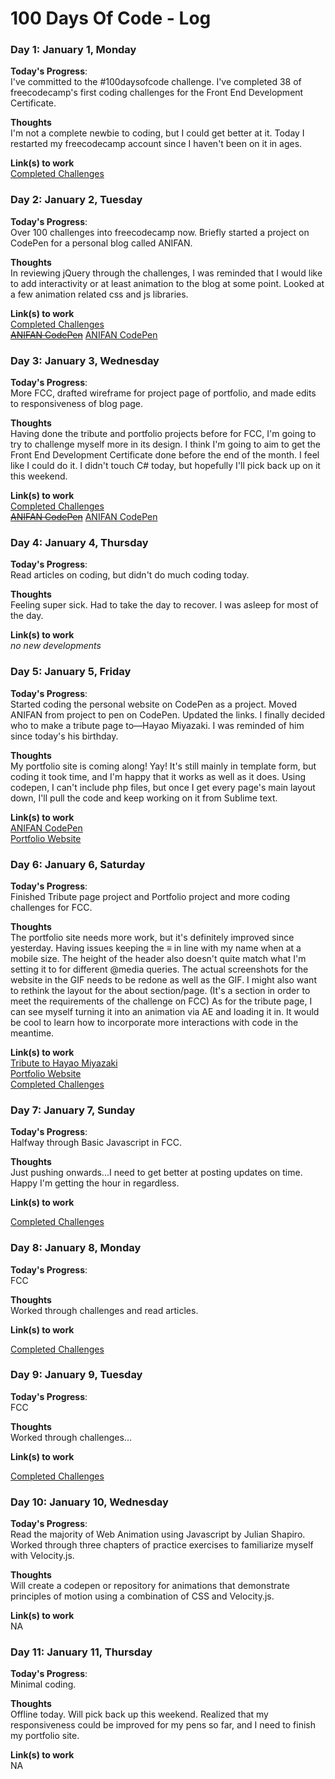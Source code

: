 # 100 Days Of Code - Log

### Day 1: January 1, Monday

**Today's Progress**:<br> I've committed to the #100daysofcode challenge. I've completed 38 of freecodecamp's first coding challenges for the Front End Development Certificate.

**Thoughts**<br> I'm not a complete newbie to coding, but I could get better at it. Today I restarted my freecodecamp account since I haven't been on it in ages. 

**Link(s) to work**<br>
<a href="https://www.freecodecamp.org/fcc80818577-d9be-4f29-ba90-ed6399621b37">Completed Challenges</a>

### Day 2: January 2, Tuesday

**Today's Progress**:<br> Over 100 challenges into freecodecamp now. Briefly started a project on CodePen for a personal blog called ANIFAN.

**Thoughts**<br> In reviewing jQuery through the challenges, I was reminded that I would like to add interactivity or at least animation to the blog at some point. Looked at a few animation related css and js libraries.

**Link(s) to work**<br>
<a href="https://www.freecodecamp.org/fcc80818577-d9be-4f29-ba90-ed6399621b37">Completed Challenges</a><br>
<s><a href="https://codepen.io/leyaabebe/project/full/AxGPze">ANIFAN CodePen</a></s>
<a href="https://codepen.io/leyaabebe/pen/OzOLeO">ANIFAN CodePen</a>

### Day 3: January 3, Wednesday

**Today's Progress**:<br> More FCC, drafted wireframe for project page of portfolio, and made edits to responsiveness of blog page.

**Thoughts**<br> Having done the tribute and portfolio projects before for FCC, I'm going to try to challenge myself more in its design. I think I'm going to aim to get the Front End Development Certificate done before the end of the month. I feel like I could do it. I didn't touch C# today, but hopefully I'll pick back up on it this weekend. 

**Link(s) to work**<br>
<a href="https://www.freecodecamp.org/fcc80818577-d9be-4f29-ba90-ed6399621b37">Completed Challenges</a><br>
<s><a href="https://codepen.io/leyaabebe/project/full/AxGPze">ANIFAN CodePen</a></s>
<a href="https://codepen.io/leyaabebe/pen/OzOLeO">ANIFAN CodePen</a>

### Day 4: January 4, Thursday

**Today's Progress**:<br> Read articles on coding, but didn't do much coding today.

**Thoughts**<br> Feeling super sick. Had to take the day to recover. I was asleep for most of the day.

**Link(s) to work**<br>
<em>no new developments</em>

### Day 5: January 5, Friday

**Today's Progress**:<br> Started coding the personal website on CodePen as a project. Moved ANIFAN from project to pen on CodePen. Updated the links. I finally decided who to make a tribute page to—Hayao Miyazaki. I was reminded of him since today's his birthday.

**Thoughts**<br> My portfolio site is coming along! Yay! It's still mainly in template form, but coding it took time, and I'm happy that it works as well as it does. Using codepen, I can't include php files, but once I get every page's main layout down, I'll pull the code and keep working on it from Sublime text. 

**Link(s) to work**<br>
<a href="https://codepen.io/leyaabebe/pen/OzOLeO">ANIFAN CodePen</a><br>
<a href="https://codepen.io/leyaabebe/project/full/AxGPze/">Portfolio Website</a>

### Day 6: January 6, Saturday

**Today's Progress**:<br> Finished Tribute page project and Portfolio project and more coding challenges for FCC.

**Thoughts**<br> The portfolio site needs more work, but it's definitely improved since yesterday. Having issues keeping the &equiv; in line with my name when at a mobile size. The height of the header also doesn't quite match what I'm setting it to for different @media queries. The actual screenshots for the website in the GIF needs to be redone as well as the GIF. I might also want to rethink the layout for the about section/page. (It's a section in order to meet the requirements of the challenge on FCC) As for the tribute page, I can see myself turning it into an animation via AE and loading it in. It would be cool to learn how to incorporate more interactions with code in the meantime. 

**Link(s) to work**<br>
<a href="https://codepen.io/leyaabebe/full/PEObrK/">Tribute to Hayao Miyazaki</a><br>
<a href="https://codepen.io/leyaabebe/project/full/AxGPze/">Portfolio Website</a><br>
<a href="https://www.freecodecamp.org/fcc80818577-d9be-4f29-ba90-ed6399621b37">Completed Challenges</a>

### Day 7: January 7, Sunday

**Today's Progress**:<br> Halfway through Basic Javascript in FCC.

**Thoughts**<br> Just pushing onwards...I need to get better at posting updates on time. Happy I'm getting the hour in regardless.

**Link(s) to work**<br>

<a href="https://www.freecodecamp.org/fcc80818577-d9be-4f29-ba90-ed6399621b37">Completed Challenges</a>

### Day 8: January 8, Monday

**Today's Progress**:<br> FCC

**Thoughts**<br> Worked through challenges and read articles.

**Link(s) to work**<br>

<a href="https://www.freecodecamp.org/fcc80818577-d9be-4f29-ba90-ed6399621b37">Completed Challenges</a>

### Day 9: January 9, Tuesday

**Today's Progress**:<br> FCC

**Thoughts**<br> Worked through challenges...

**Link(s) to work**<br>

<a href="https://www.freecodecamp.org/fcc80818577-d9be-4f29-ba90-ed6399621b37">Completed Challenges</a>

### Day 10: January 10, Wednesday

**Today's Progress**:<br> Read the majority of Web Animation using Javascript by Julian Shapiro. Worked through three chapters of practice exercises to familiarize myself with Velocity.js.

**Thoughts**<br> Will create a codepen or repository for animations that demonstrate principles of motion using a combination of CSS and Velocity.js.

**Link(s) to work**<br>
NA

### Day 11: January 11, Thursday

**Today's Progress**:<br> Minimal coding.

**Thoughts**<br> Offline today. Will pick back up this weekend. Realized that my responsiveness could be improved for my pens so far, and I need to finish my portfolio site.

**Link(s) to work**<br>
NA
